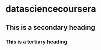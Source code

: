 datasciencecoursera
===================
## This is a secondary heading 
### This is a tertiary heading
